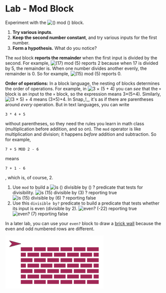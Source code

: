 # Lab - Mod Block



Experiment with the ![\(\) mod \(\)](https://bjc.edc.org/bjc-r/img/blocks/mod.png) block.

1. **Try various inputs**.
2. **Keep the second number constant**, and try various inputs for the first number.
3. **Form a hypothesis.** What do you notice?

The `mod` block **reports the remainder** when the first input is divided by the second. For example, ![\(17\) mod \(5\)](https://bjc.edc.org/bjc-r/img/1-introduction/17-mod-5.png) reports 2 because when 17 is divided by 5, the remainder is. When one number divides another evenly, the remainder is 0. So for example, ![\(15\) mod \(5\)](https://bjc.edc.org/bjc-r/img/1-introduction/15-mod-5.png) reports 0.



 **Order of operations:** In a block language, the nesting of blocks determines the order of operations. For example, in ![3 &#xD7; \(5 + 4\)](https://bjc.edc.org/bjc-r/img/6-computers/3-times%285+4%29.png) you can _see_ that the `+` block is an input to the `×` block, so the expression means 3×\(5+4\). Similarly, ![\(3 &#xD7; 5\) + 4](https://bjc.edc.org/bjc-r/img/6-computers/%283-times-5%29+4.png) means \(3×5\)+4. In Snap_!_, it's as if there are parentheses around _every_ operation. But in text languages, you can write 

```text
3 * 4 + 5
```

 without parentheses, so they need the rules you learn in math class \(multiplication before addition, and so on\). The `mod` operator is like multiplication and division; it happens _before_ addition and subtraction. So for example, 

```text
7 + 5 MOD 2 - 6
```

 means 

```text
7 + 1 - 6
```

, which is, of course, 2.



1. Use `mod` to build a ![is \(\) divisible by \(\) ?](https://bjc.edc.org/bjc-r/img/2-complexity/divisible-by.png) predicate that tests for divisibility. ![is \(15\) divisible by \(3\) ? reporting true](https://bjc.edc.org/bjc-r/img/2-complexity/15-divisible-by-3-reporting-true.png) ![is \(15\) divisible by \(6\) ? reporting false](https://bjc.edc.org/bjc-r/img/2-complexity/15-divisible-by-6-reporting-false.png)
2. Use this `divisible by?` predicate to build a predicate that tests whether its input is even \(divisible by 2\). ![even? \(-22\) reporting true](https://bjc.edc.org/bjc-r/img/2-complexity/even--22-reporting-true.png) ![even? \(7\) reporting false](https://bjc.edc.org/bjc-r/img/2-complexity/even-7-reporting-false.png)

 In a later lab, you can use your `even?` block to draw a [brick wall](https://bjc.edc.org/bjc-r/cur/programming/3-lists/1-abstraction/4-brick-wall.html?topic=nyc_bjc%2F2-conditionals-abstraction.topic&course=bjc4nyc.html&novideo&noassignment) because the even and odd numbered rows are different.

![](../.gitbook/assets/image%20%2868%29.png)




